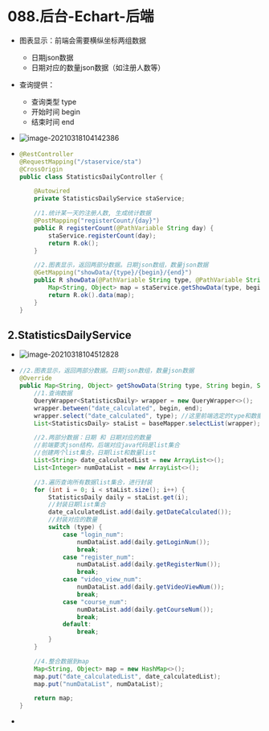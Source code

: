 # 088.后台-Echart-后端

* 图表显示：前端会需要横纵坐标两组数据

  * 日期json数据
  * 日期对应的数量json数据（如注册人数等）

* 查询提供：

  * 查询类型 type
  * 开始时间 begin
  * 结束时间 end

* ![image-20210318104142386](https://raw.githubusercontent.com/TWDH/Leetcode-From-Zero/pictures/img/image-20210318104142386.png)

* ```java
  @RestController
  @RequestMapping("/staservice/sta")
  @CrossOrigin
  public class StatisticsDailyController {
  
      @Autowired
      private StatisticsDailyService staService;
  
      //1.统计某一天的注册人数, 生成统计数据
      @PostMapping("registerCount/{day}")
      public R registerCount(@PathVariable String day) {
          staService.registerCount(day);
          return R.ok();
      }
  
      //2.图表显示，返回两部分数据。日期json数组，数量json数据
      @GetMapping("showData/{type}/{begin}/{end}")
      public R showData(@PathVariable String type, @PathVariable String begin, @PathVariable String end) {
          Map<String, Object> map = staService.getShowData(type, begin, end);
          return R.ok().data(map);
      }
  }
  ```

## 2.StatisticsDailyService

* ![image-20210318104512828](https://raw.githubusercontent.com/TWDH/Leetcode-From-Zero/pictures/img/image-20210318104512828.png)

* ```java
  //2.图表显示，返回两部分数据。日期json数组，数量json数据
  @Override
  public Map<String, Object> getShowData(String type, String begin, String end) {
      //1.查询数据
      QueryWrapper<StatisticsDaily> wrapper = new QueryWrapper<>();
      wrapper.between("date_calculated", begin, end);
      wrapper.select("date_calculated", type); //这里前端选定的type和数据库中字段一致（只查某一个数据）
      List<StatisticsDaily> staList = baseMapper.selectList(wrapper);
  
      //2.两部分数据：日期 和 日期对应的数量
      //前端要求json结构，后端对应java代码是list集合
      //创建两个list集合，日期list和数量list
      List<String> date_calculatedList = new ArrayList<>();
      List<Integer> numDataList = new ArrayList<>();
  
      //3.遍历查询所有数据list集合，进行封装
      for (int i = 0; i < staList.size(); i++) {
          StatisticsDaily daily = staList.get(i);
          //封装日期list集合
          date_calculatedList.add(daily.getDateCalculated());
          //封装对应的数量
          switch (type) {
              case "login_num":
                  numDataList.add(daily.getLoginNum());
                  break;
              case "register_num":
                  numDataList.add(daily.getRegisterNum());
                  break;
              case "video_view_num":
                  numDataList.add(daily.getVideoViewNum());
                  break;
              case "course_num":
                  numDataList.add(daily.getCourseNum());
                  break;
              default:
                  break;
          }
      }
  
      //4.整合数据到map
      Map<String, Object> map = new HashMap<>();
      map.put("date_calculatedList", date_calculatedList);
      map.put("numDataList", numDataList);
  
      return map;
  }
  ```

* 